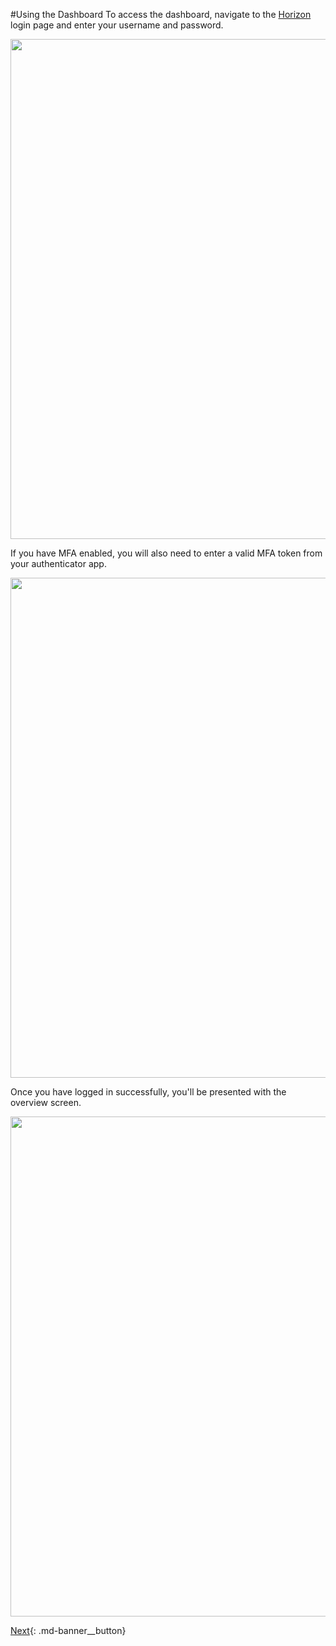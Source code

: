 #Using the Dashboard
To access the dashboard, navigate to the [Horizon](https://cloud.se1.alces.network/) login page and enter your username and password.

[<img src="../img/login.png" width="800px" />](img/login.png)

If you have MFA enabled, you will also need to enter a valid MFA token from your authenticator app.

[<img src="../img/login-mfa.png" width="800px" />](img/login-mfa.png)

Once you have logged in successfully, you'll be presented with the overview screen.

[<img src="../img/overview.png" width="800px" />](img/overview.png)

[Next](key.md){: .md-banner__button}

